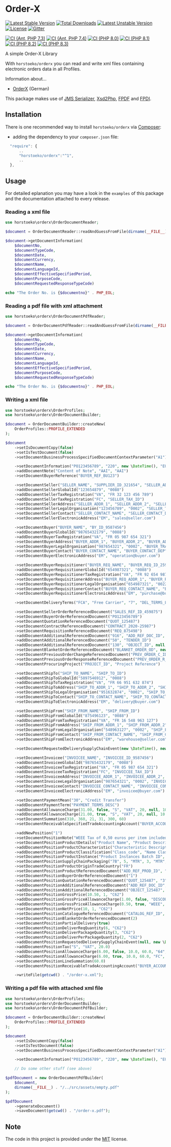 # Order-X

[![Latest Stable Version](https://poser.pugx.org/horstoeko/orderx/v/stable.png)](https://packagist.org/packages/horstoeko/orderx) [![Total Downloads](https://poser.pugx.org/horstoeko/orderx/downloads.png)](https://packagist.org/packages/horstoeko/orderx) [![Latest Unstable Version](https://poser.pugx.org/horstoeko/orderx/v/unstable.png)](https://packagist.org/packages/horstoeko/orderx) [![License](https://poser.pugx.org/horstoeko/orderx/license.png)](https://packagist.org/packages/horstoeko/orderx) [![Gitter](https://badges.gitter.im/Join%20Chat.svg)](https://gitter.im/horstoeko/orderx)

[![CI (Ant, PHP 7.3)](https://github.com/horstoeko/orderx/actions/workflows/build.php73.ant.yml/badge.svg)](https://github.com/horstoeko/orderx/actions/workflows/build.php73.ant.yml) [![CI (Ant, PHP 7.4)](https://github.com/horstoeko/orderx/actions/workflows/build.php74.ant.yml/badge.svg)](https://github.com/horstoeko/orderx/actions/workflows/build.php74.ant.yml) [![CI (PHP 8.0)](https://github.com/horstoeko/orderx/actions/workflows/build.php80.ant.yml/badge.svg)](https://github.com/horstoeko/orderx/actions/workflows/build.php80.ant.yml) [![CI (PHP 8.1)](https://github.com/horstoeko/orderx/actions/workflows/build.php81.ant.yml/badge.svg)](https://github.com/horstoeko/orderx/actions/workflows/build.php81.ant.yml) [![CI (PHP 8.2)](https://github.com/horstoeko/orderx/actions/workflows/build.php82.ant.yml/badge.svg)](https://github.com/horstoeko/orderx/actions/workflows/build.php82.ant.yml) [![CI (PHP 8.3)](https://github.com/horstoeko/orderx/actions/workflows/build.php83.ant.yml/badge.svg)](https://github.com/horstoeko/orderx/actions/workflows/build.php83.ant.yml)

A simple Order-X Library

With `horstoeko/orderx` you can read and write xml files containing electronic orders data in all Profiles.

Information about...
* [OrderX](https://www.ferd-net.de/standards/order-x/index.html) (German)

This package makes use of [JMS Serializer](http://jmsyst.com/libs/serializer), [Xsd2Php](https://github.com/goetas-webservices/xsd2php), [FPDF](https://github.com/Setasign/FPDF) and  [FPDI](https://github.com/Setasign/FPDI).

## Installation

There is one recommended way to install `horstoeko/orderx` via [Composer](https://getcomposer.org/):

* adding the dependency to your ``composer.json`` file:

```js
  "require": {
      ..
      "horstoeko/orderx":"^1",
      ..
  },
```

## Usage

For detailed eplanation you may have a look in the `examples` of this package and the documentation attached to every release.

### Reading a xml file

```php
use horstoeko\orderx\OrderDocumentReader;

$document = OrderDocumentReader::readAndGuessFromFile(dirname(__FILE__) . "/order-x.xml");

$document->getDocumentInformation(
    $documentNo,
    $documentTypeCode,
    $documentDate,
    $documentCurrency,
    $documentName,
    $documentLanguageId,
    $documentEffectiveSpecifiedPeriod,
    $documentPurposeCode,
    $documentRequestedResponseTypeCode)

echo "The Order No. is {$documentno}" . PHP_EOL;
```

### Reading a pdf file with xml attachment

```php
use horstoeko\orderx\OrderDocumentPdfReader;

$document = OrderDocumentPdfReader::readAndGuessFromFile(dirname(__FILE__) . "/order-x.pdf");

$document->getDocumentInformation(
    $documentNo,
    $documentTypeCode,
    $documentDate,
    $documentCurrency,
    $documentName,
    $documentLanguageId,
    $documentEffectiveSpecifiedPeriod,
    $documentPurposeCode,
    $documentRequestedResponseTypeCode)

echo "The Order No. is {$documentno}" . PHP_EOL;
```

### Writing a xml file

```php
use horstoeko\orderx\OrderProfiles;
use horstoeko\orderx\OrderDocumentBuilder;

$document = OrderDocumentBuilder::createNew(
    OrderProfiles::PROFILE_EXTENDED
);

$document
    ->setIsDocumentCopy(false)
    ->setIsTestDocument(false)
    ->setDocumentBusinessProcessSpecifiedDocumentContextParameter("A1")

    ->setDocumentInformation("PO123456789", "220", new \DateTime(), "EUR", "Doc Name", null, new \DateTime(), "9", "AC")
    ->addDocumentNote("Content of Note", "AAI", "AAI")
    ->setDocumentBuyerReference("BUYER_REF_BU123")

    ->setDocumentSeller("SELLER_NAME", "SUPPLIER_ID_321654", "SELLER_ADD_LEGAL_INFORMATION")
    ->addDocumentSellerGlobalId("123654879", "0088")
    ->addDocumentSellerTaxRegistration("VA", "FR 32 123 456 789")
    ->addDocumentSellerTaxRegistration("FC", "SELLER_TAX_ID")
    ->setDocumentSellerAddress("SELLER_ADDR_1", "SELLER_ADDR_2", "SELLER_ADDR_3", "75001", "SELLER_CITY", "FR")
    ->setDocumentSellerLegalOrganisation("123456789", "0002", "SELLER_TRADING_NAME")
    ->setDocumentSellerContact("SELLER_CONTACT_NAME", "SELLER_CONTACT_DEP", "+33 6 25 64 98 75", null, "contact@seller.com", "SR")
    ->setDocumentSellerElectronicAddress("EM", "sales@seller.com")

    ->setDocumentBuyer("BUYER_NAME", "BY_ID_9587456")
    ->addDocumentBuyerGlobalId("98765432179", "0088")
    ->addDocumentBuyerTaxRegistration("VA", "FR 05 987 654 321")
    ->setDocumentBuyerAddress("BUYER_ADDR_1", "BUYER_ADDR_2", "BUYER_ADDR_3", "69001", "BUYER_CITY", "FR")
    ->setDocumentBuyerLegalOrganisation("987654321", "0002", "BUYER_TRADING_NAME")
    ->setDocumentBuyerContact("BUYER_CONTACT_NAME", "BUYER_CONTACT_DEP", "+33 6 65 98 75 32", null, "contact@buyer.com", "LB")
    ->setDocumentBuyerElectronicAddress("EM", "operation@buyer.com")

    ->setDocumentBuyerRequisitioner("BUYER_REQ_NAME", "BUYER_REQ_ID_25987")
    ->addDocumentBuyerRequisitionerGlobalId("654987321", "0088")
    ->addDocumentBuyerRequisitionerTaxRegistration("VA", "FR 92 654 987 321")
    ->setDocumentBuyerRequisitionerAddress("BUYER_REQ_ADDR_1", "BUYER_REQ_ADDR_2", "BUYER_REQ_ADDR_3", "69001", "BUYER_REQ_CITY", "FR")
    ->setDocumentBuyerRequisitionerLegalOrganisation("654987321", "0022", "BUYER_REQ_TRADING_NAME")
    ->setDocumentBuyerRequisitionerContact("BUYER_REQ_CONTACT_NAME", "BUYER_REQ_CONTACT_DEP", "+33 6 54 98 65 32", null, "requisitioner@buyer.com", "PD")
    ->setDocumentBuyerRequisitionerElectronicAddress("EM", "purchase@buyer.com")

    ->setDocumentDeliveryTerms("FCA", "Free Carrier", "7", "DEL_TERMS_LOC_ID", "DEL_TERMS_LOC_Name")

    ->setDocumentSellerOrderReferencedDocument("SALES_REF_ID_459875")
    ->setDocumentBuyerOrderReferencedDocument("PO123456789")
    ->setDocumentQuotationReferencedDocument("QUOT_125487")
    ->setDocumentContractReferencedDocument("CONTRACT_2020-25987")
    ->setDocumentRequisitionReferencedDocument("REQ_875498")
    ->addDocumentAdditionalReferencedDocument("916", "ADD_REF_DOC_ID", "ADD_REF_DOC_URIID", "ADD_REF_DOC_Desc")
    ->addDocumentAdditionalReferencedDocument("50", "TENDER_ID")
    ->addDocumentAdditionalReferencedDocument("130", "OBJECT_ID", null, null, "AWV")
    ->setDocumentBlanketOrderReferencedDocument("BLANKET_ORDER_OD", new \DateTime())
    ->setDocumentPreviousOrderChangeReferencedDocument("PREV_ORDER_C_ID", new \DateTime())
    ->setDocumentPreviousOrderResponseReferencedDocument("PREV_ORDER_R_ID", new \DateTime())
    ->setDocumentProcuringProject("PROJECT_ID", "Project Reference")

    ->setDocumentShipTo("SHIP_TO_NAME", "SHIP_TO_ID")
    ->addDocumentShipToGlobalId("5897546912", "0088")
    ->addDocumentShipToTaxRegistration("VA", "FR 66 951 632 874")
    ->setDocumentShipToAddress("SHIP_TO_ADDR_1", "SHIP_TO_ADDR_2", "SHIP_TO_ADDR_3", "69003", "SHIP_TO_CITY", "FR")
    ->setDocumentShipToLegalOrganisation("951632874", "0002", "SHIP_TO_TRADING_NAME")
    ->setDocumentShipToContact("SHIP_TO_CONTACT_NAME", "SHIP_TO_CONTACT_DEP", "+33 6 85 96 32 41", null, "shipto@customer.com", "SD")
    ->setDocumentShipToElectronicAddress("EM", "delivery@buyer.com")

    ->setDocumentShipFrom("SHIP_FROM_NAME", "SHIP_FROM_ID")
    ->addDocumentShipFromGlobalId("875496123", "0088")
    ->addDocumentShipFromTaxRegistration("VA", "FR 16 548 963 127")
    ->setDocumentShipFromAddress("SHIP_FROM_ADDR_1", "SHIP_FROM_ADDR_2", "SHIP_FROM_ADDR_3", "75003", "SHIP_FROM_CITY", "FR")
    ->setDocumentShipFromLegalOrganisation("548963127", "0002", "SHIP_FROM_TRADING_NAME")
    ->setDocumentShipFromContact("SHIP_FROM_CONTACT_NAME", "SHIP_FROM_CONTACT_DEP", "+33 6 85 96 32 41", null, "shipfrom@seller.com", "SD")
    ->setDocumentShipFromElectronicAddress("EM", "warehouse@seller.com")

    ->setDocumentRequestedDeliverySupplyChainEvent(new \DateTime(), new \DateTime(), new \DateTime())

    ->setDocumentInvoicee("INVOICEE_NAME", "INVOICEE_ID_9587456")
    ->addDocumentInvoiceeGlobalId("98765432179", "0088")
    ->addDocumentInvoiceeTaxRegistration("VA", "FR 05 987 654 321")
    ->addDocumentInvoiceeTaxRegistration("FC", "INVOICEE_TAX_ID")
    ->setDocumentInvoiceeAddress("INVOICEE_ADDR_1", "INVOICEE_ADDR_2", "INVOICEE_ADDR_3", "69001", "INVOICEE_CITY", "FR")
    ->setDocumentInvoiceeLegalOrganisation("987654321", "0002", "INVOICEE_TRADING_NAME")
    ->setDocumentInvoiceeContact("INVOICEE_CONTACT_NAME", "INVOICEE_CONTACT_DEP", "+33 6 65 98 75 32", null, "invoicee@buyer.com", "LB")
    ->setDocumentInvoiceeElectronicAddress("EM", "invoicee@buyer.com")

    ->setDocumentPaymentMean("30", "Credit Transfer")
    ->addDocumentPaymentTerm("PAYMENT_TERMS_DESC")
    ->addDocumentAllowanceCharge(31.00, false, "S", "VAT", 20, null, 10.00, 310.00, null, null, "64", "SPECIAL AGREEMENT")
    ->addDocumentAllowanceCharge(21.00, true, "S", "VAT", 20, null, 10.00, 210.00, null, null, "FC", "FREIGHT SERVICES")
    ->setDocumentSummation(310, 360, 21, 31, 300, 60)
    ->setDocumentReceivableSpecifiedTradeAccountingAccount("BUYER_ACCOUNT_REF")

    ->addNewPosition("1")
    ->setDocumentPositionNote("WEEE Tax of 0,50 euros per item included", null, "TXD")
    ->setDocumentPositionProductDetails("Product Name", "Product Description", "987654321", "654987321", "0160", "1234567890123", "Product Batch ID (lot ID)", "Product Brand Name")
    ->addDocumentPositionProductCharacteristic("Characteristic Description", "5 meters", "Characteristic_Code")
    ->addDocumentPositionProductClassification("Class_code", "Name Class Codification", "TST")
    ->setDocumentPositionProductInstance("Product Instances Batch ID", "Product Instances Supplier Serial ID")
    ->setDocumentPositionSupplyChainPackaging("7B", 5, "MTR", 3, "MTR", 1, "MTR")
    ->setDocumentPositionProductOriginTradeCountry("FR")
    ->setDocumentPositionProductReferencedDocument("ADD_REF_PROD_ID", "6", "ADD_REF_PROD_URIID", null, "ADD_REF_PROD_Desc")
    ->setDocumentPositionBuyerOrderReferencedDocument("1")
    ->setDocumentPositionQuotationReferencedDocument("QUOT_125487", "3")
    ->addDocumentPositionAdditionalReferencedDocument("ADD_REF_DOC_ID", "916", "ADD_REF_DOC_URIID", 5, "ADD_REF_DOC_Desc")
    ->addDocumentPositionAdditionalReferencedDocument("OBJECT_125487", "130", null, null, null, "AWV")
    ->setDocumentPositionGrossPrice(10.50, 1, "C62")
    ->addDocumentPositionGrossPriceAllowanceCharge(1.00, false, "DISCOUNT", "95")
    ->addDocumentPositionGrossPriceAllowanceCharge(0.50, true, "WEEE", "AEW")
    ->setDocumentPositionNetPrice(10, 1, "C62")
    ->setDocumentPositionCatalogueReferencedDocument("CATALOG_REF_ID", 2)
    ->setDocumentPositionBlanketOrderReferencedDocument(2)
    ->setDocumentPositionPartialDelivery(true)
    ->setDocumentPositionDeliverReqQuantity(6, "C62")
    ->setDocumentPositionDeliverPackageQuantity(3, "C62")
    ->setDocumentPositionDeliverPerPackageQuantity(2, "C62")
    ->addDocumentPositionRequestedDeliverySupplyChainEvent(null, new \DateTime(), new \DateTime())
    ->addDocumentPositionTax("S", "VAT", 20.0)
    ->addDocumentPositionAllowanceCharge(6.00, false, 10.0, 60.0, "64", "SPECIAL AGREEMENT")
    ->addDocumentPositionAllowanceCharge(6.00, true, 10.0, 60.0, "FC", "FREIGHT SERVICES")
    ->setDocumentPositionLineSummation(60.0)
    ->setDocumentPositionReceivableTradeAccountingAccount("BUYER_ACCOUNTING_REF")

    ->writeFile(getcwd() . "/order-x.xml");
```

### Writing a pdf file with attached xml file

```php
use horstoeko\orderx\OrderProfiles;
use horstoeko\orderx\OrderDocumentBuilder;
use horstoeko\orderx\OrderDocumentPdfBuilder;

$document = OrderDocumentBuilder::createNew(
    OrderProfiles::PROFILE_EXTENDED
);

$document
    ->setIsDocumentCopy(false)
    ->setIsTestDocument(false)
    ->setDocumentBusinessProcessSpecifiedDocumentContextParameter("A1")

    ->setDocumentInformation("PO123456789", "220", new \DateTime(), "EUR", "Doc Name", null, new \DateTime(), "9", "AC");

    // Do some other stuff (see above)

$pdfDocument = new OrderDocumentPdfBuilder(
    $document,
    dirname(__FILE__) . "/../src/assets/empty.pdf"
);

$pdfDocument
    ->generateDocument()
    ->saveDocument(getcwd() . "/order-x.pdf");

```

## Note

The code in this project is provided under the [MIT](https://opensource.org/licenses/MIT) license.
